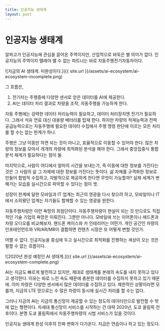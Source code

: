 ```yaml
---
title: 인공지능 생태계
layout: post
---
```


# 인공지능 생태계

알파고가 인공지능에 관심을 끌어온 주역이지만, 산업적으로 바둑은 별 의미가 없다. 인공지능의 주역이자 뗄래야 뗄 수 없는 파트너는 바로 자동주행전기자동차이다.

![지금의 AI 생태계. 미완성이다.]({{ site.url }}/assets/ai-ecosystem/ai-ecosystem-incomplete.png)

그 흐름은,

1. 전기차는 주행중에 다양한 센서로 얻은 데이터를 AI에 제공한다.
2. AI는 데이터 처리 결과로 차량을 조작, 자동주행을 가능하게 한다.

자동 주행에는 강력한 데이터 처리능력이 필요하고, 데이터 처리장치엔 전기가 필요하다. 그래서 석유 연료 대신 대용량 배터리를 탑재 한다.
하지만 차량의 적재능력과 전력공급능력으로는 자동주행에 필요한 데이터 수집에서 주행 명령 판단에 이르는 모든 처리를 할 수는 없는 한계가 하나.

주행은 그냥 이동만 하면 되는 것이 아니고, 효율적으로 이동할 수 있어야 한다. 많은 차량의 정보를 모아서 개개의 차량에 최적화된 분석을 해야 한다.
그래서 중앙집중식 통합 분석 체계가 필요하다는 점이 둘.

마지막으로, 사람이 어디에서 얼마의 시간을 보내는가, 즉 이동에 대한 정보를 가진다는 것은 그 사람의 삶 그 자체에 대한 정보를 가진다는 뜻이다.
삶 자체를 규격화한 정보로 만들어 합법적 수집하고, 자발적으로 제공하게 한다면 무엇이 가능할까?
실재 세계가 변해가는 모습을 실시간으로 파악할 수 있다는 점이 셋.

성장이 한계에 달한 모바일과 IT 업계는 최근의 영광을 다시 찾으려 하고,
모바일이나 IT에서 소외됐던 업계는 자기들도 함께할 수 있는 영광을 원한다.

자동주행차량은 이런 욕망의 최첨단이다. 자동주행차량이 현실이 되는 것 만으로도 직접적인 기술 기업의 욕망은 이뤄진다.
그뿐만 아니다. 모바일에 쓰는 이어폰이나 헤드폰과 차량 오디오를 비교해보자. 핸드폰 케이스와 카 인테리어는 어떤가.
개인 공간인 차량의 인포테인먼트와 VR/AR/MR이 결합하면 컨텐츠 시장은 또 어떻게 변할 것인가.

어쩔 수 없다. 인공지능을 중심에 두고 실시간으로 최적화를 진행하는 세상이 오는 것은 필할 수 없는 흐름이다.

![2020년 완성 예정인 AI 생태계.]({{ site.url }}/assets/ai-ecosystem/ai-ecosystem-complete.png)

AI는 지금도 빠르게 발전하고 있지만, 제대로 생태계를 본래의 속도를 내지 못하고 있다고 생각한다.
이유는 바로 느린 속도 때문에 충분한 데이터를 수집하지 못하고 있기 때문에.
이미 차량은 다양한 센서에서 많은 데이터를 수집하고 있다.
제한적인 상황이라면 모를까, 지금의 LTE 망으로는 수 많은 차량이 동시에 실시간 처리를 할 수는 없다.

그러니 지금의 AI는 지금의 통신망이 제공할 수 있는 정도의 데이터만으로 발전할 수 밖에 없는 형편이다.
차세대 통신망이 서비스를 시작하는 건 대략 2020년, 도쿄 올림픽 전후이다.
분명 도쿄 올림픽에서 자동주행차량의 시범 서비스가 있을 것이다.

인공지능 생태계 완성 이후의 진짜 변화가 다가온다.
지금은 연습이나 하고 있는 정도다.
